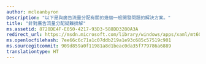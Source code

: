 ```yaml
---
author: mcleanbyron
Description: "以下是與廣告流量分配有關的幾個一般開發問題的解決方案。"
title: "針對廣告流量分配疑難排解"
ms.assetid: 8728DE4F-E050-4217-93D3-588DD3280A3A
redirect_url: https://msdn.microsoft.com/library/windows/apps/xaml/mt605189.aspx
ms.openlocfilehash: 7ee66c6c71a1c07ddb219a1e93c685c57519c901
ms.sourcegitcommit: 909d859a0f11981a8d1beac0da35f779786a6889
translationtype: HT
---
```

